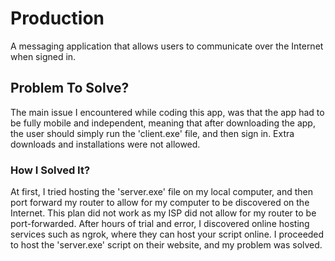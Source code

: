 # Production
A messaging application that allows users to communicate over the Internet when signed in.

## Problem To Solve?
The main issue I encountered while coding this app, was that the app had to be fully mobile and independent, meaning that after downloading the app, the user should simply run the 'client.exe' file, and then sign in. Extra downloads and installations were not allowed.

### How I Solved It?
At first, I tried hosting the 'server.exe' file on my local computer, and then port forward my router to allow for my computer to be discovered on the Internet. This plan did not work as my ISP did not allow for my router to be port-forwarded. After hours of trial and error, I discovered online hosting services such as ngrok, where they can host your script online. I proceeded to host the 'server.exe' script on their website, and my problem was solved.